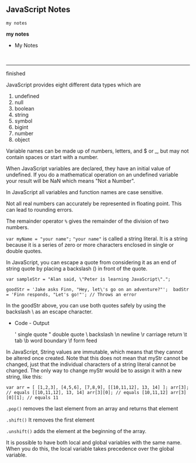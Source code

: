 ## JavaScript Notes

`my notes`

 **my notes**
 
 - My Notes

<br>

----------------
finished

JavaScript provides eight different data types which are
 1. undefined
 2. null
 3. boolean
 4. string
 5. symbol
 6. bigint
 7. number
 8. object

Variable names can be made up of numbers, letters, and $ or _, but may not contain spaces or start with a number.

When JavaScript variables are declared, they have an initial value of undefined. If you do a mathematical operation on an undefined variable your result will be NaN which means "Not a Number".

In JavaScript all variables and function names are case sensitive.

Not all real numbers can accurately be represented in floating point. This can lead to rounding errors.

The remainder operator `%` gives the remainder of the division of two numbers.

`var myName = "your name";`
`"your name"` is called a string literal. It is a string because it is a series of zero or more characters enclosed in single or double quotes.

In JavaScript, you can escape a quote from considering it as an end of string quote by placing a backslash (\) in front of the quote.

`var sampleStr = "Alan said, \"Peter is learning JavaScript\".";`

`goodStr = 'Jake asks Finn, "Hey, let\'s go on an adventure?"'; 
 badStr = 'Finn responds, "Let's go!"'; // Throws an error`

In the goodStr above, you can use both quotes safely by using the backslash \ as an escape character.

- Code	- Output

   \'   	single quote
  \"	    double quote
  \\	    backslash
  \n	    newline
  \r    	carriage return
  \t	    tab
  \b	    word boundary
  \f	    form feed
  
In JavaScript, String values are immutable, which means that they cannot be altered once created.
Note that this does not mean that myStr cannot be changed, just that the individual characters of a string literal cannot be changed. The only way to change myStr would be to assign it with a new string, like this:

`var arr = [
  [1,2,3],
  [4,5,6],
  [7,8,9],
  [[10,11,12], 13, 14]
];
arr[3]; // equals [[10,11,12], 13, 14]
arr[3][0]; // equals [10,11,12]
arr[3][0][1]; // equals 11`

`.pop()` removes the last element from an array and returns that element

 `.shift()` It removes the first element
 
 `.unshift()` adds the element at the beginning of the array.
 
 It is possible to have both local and global variables with the same name. When you do this, the local variable takes precedence over the global variable.

